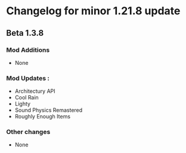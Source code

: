 # Changelog for minor 1.21.8 update 

## Beta 1.3.8

### Mod Additions
- None

### Mod Updates :
- Architectury API
- Cool Rain
- Lighty
- Sound Physics Remastered
- Roughly Enough Items

### Other changes
- None
